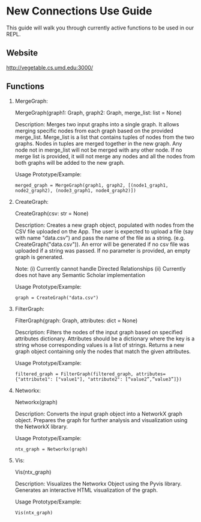# New Connections Use Guide

This guide will walk you through currently active functions to be used in our REPL. 

## Website

http://vegetable.cs.umd.edu:3000/

## Functions

1. MergeGraph:

    MergeGraph(graph1: Graph, graph2: Graph, merge_list: list = None)

    Description: 
    Merges two input graphs into a single graph. It allows merging specific nodes from each graph based on the provided merge_list. Merge_list is a list that contains tuples of nodes from the two graphs. Nodes in tuples are merged together in the new graph. Any node not in merge_list will not be merged with any other node. If no merge list is provided, it will not merge any nodes and all the nodes from both graphs will be added to the new graph.

    Usage Prototype/Example:

   ```
   merged_graph = MergeGraph(graph1, graph2, [(node1_graph1, node2_graph2), (node3_graph1, node4_graph2)])
   ```
   
2. CreateGraph:

    CreateGraph(csv: str = None)

    Description: 
    Creates a new graph object, populated with nodes from the CSV file uploaded on the App.
    The user is expected to upload a file (say with name "data.csv") and pass the name of the file as a string. (e.g. CreateGraph("data.csv")).
    An error will be generated if no csv file was uploaded if a string was passed.
    If no parameter is provided, an empty graph is generated. 

    Note:
	    (i) Currently cannot handle Directed Relationships
	    (ii) Currently does not have any Semantic Scholar implementation


    Usage Prototype/Example:

   ```
   graph = CreateGraph("data.csv")
   ```
   
3. FilterGraph:

    FilterGraph(graph: Graph, attributes: dict = None)

    Description: 
    Filters the nodes of the input graph based on specified attributes dictionary.
    Attributes should be a dictionary where the key is a string whose corresponding values is a list of strings. Returns a new graph object containing only the nodes that match the given attributes.

    Usage Prototype/Example:

   ```
   filtered_graph = FilterGraph(filtered_graph, attributes={"attribute1": ["value1"], "attribute2": [“value2”,”value3”]})
   ```
   
4. Networkx:
    
    Networkx(graph)

    Description: 
    Converts the input graph object into a NetworkX graph object.
    Prepares the graph for further analysis and visualization using the NetworkX library.


    Usage Prototype/Example:

   ```
   ntx_graph = Networkx(graph)
   ```

5. Vis:

    Vis(ntx_graph)

    Description: 
    Visualizes the Networkx Object using the Pyvis library.
    Generates an interactive HTML visualization of the graph.


    Usage Prototype/Example:

   ```
   Vis(ntx_graph)
   ```

